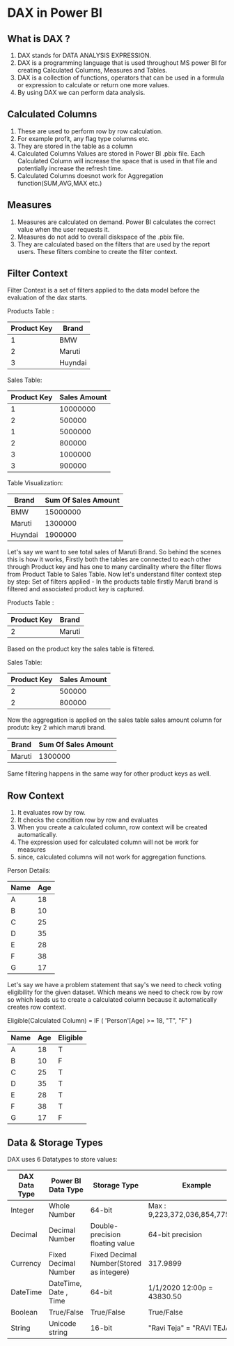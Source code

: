# DAX in Power BI

## What is DAX ?
1. DAX stands for DATA ANALYSIS EXPRESSION.
2. DAX is a programming language that is used throughout MS power BI for creating Calculated Columns, Measures and Tables.
3. DAX is a collection of functions, operators that can be used in a formula or expression to calculate or return one more values.
4. By using DAX we can perform data analysis.

## Calculated Columns
1. These are used to perform row by row calculation.
2. For example profit, any flag type columns etc.
3. They are stored in the table as a column
4. Calculated Columns Values are stored in Power BI .pbix file. Each Calculated Column will increase the space that is used in that file and potentially increase the refresh time.
5. Calculated Columns doesnot work for Aggregation function(SUM,AVG,MAX etc.)

## Measures
1. Measures are calculated on demand. Power BI calculates the correct value when the user requests it.
2. Measures do not add to overall diskspace of the .pbix file.
3. They are calculated based on the filters that are used by the report users. These filters combine to create the filter context.

## Filter Context
Filter Context is a set of filters applied to the data model before the evaluation of the dax starts.

Products Table :

| Product Key | Brand   |
|-------------|---------|
| 1           | BMW     |
| 2           | Maruti  |
| 3           | Huyndai |

Sales Table:

| Product Key | Sales Amount   |
|-------------|----------------|
| 1           | 10000000       |
| 2           | 500000         |
| 1           | 5000000        |
| 2           | 800000         |
| 3           | 1000000        |
| 3           | 900000         |


Table Visualization:

|  Brand   |  Sum Of Sales Amount  |
|----------|-----------------------|
|  BMW     |  15000000             |
|  Maruti  |  1300000              |
|  Huyndai |  1900000              |

Let's say we want to see total sales of Maruti Brand. So behind the scenes this is how it works, Firstly both the tables are connected to each other through Product key and has one to many cardinality where the filter flows from Product Table to Sales Table. Now let's understand filter context step by step:
Set of filters applied -
In the products table firstly Maruti brand is filtered and associated product key is captured.

Products Table :

| Product Key | Brand   |
|-------------|---------|
| 2           | Maruti  |


Based on the product key the sales table is filtered.

Sales Table:

| Product Key | Sales Amount   |
|-------------|----------------|
| 2           | 500000         |
| 2           | 800000         |

Now the aggregation is applied on the sales table sales amount column for produtc key 2 which maruti brand.

|  Brand   |  Sum Of Sales Amount  |
|----------|-----------------------|
|  Maruti  |  1300000              |

Same filtering happens in the same way for other product keys as well.


## Row Context
1. It evaluates row by row.
2. It checks the condition row by row and evaluates
3. When you create a calculated column, row context will be created automatically.
4. The expression used for calculated column will not be work for measures
5. since, calculated columns will not work for aggregation functions.

Person Details:

| Name | Age |
|------|-----|
| A    | 18  |
| B    | 10  |
| C    | 25  |
| D    | 35  |
| E    | 28  |
| F    | 38  |
| G    | 17  |

Let's say we have a problem statement that say's we need to check voting eligibility for the given dataset. Which means we need to check row by row so which leads us to create a calculated column because it automatically creates row context.

Eligible(Calculated Column) = IF (
                'Person'[Age] >= 18,
                "T",
                "F"
              )

              
| Name | Age | Eligible |
|------|-----|----------|
| A    | 18  | T        |
| B    | 10  | F        |
| C    | 25  | T        |
| D    | 35  | T        |
| E    | 28  | T        |
| F    | 38  | T        |
| G    | 17  | F        |


## Data & Storage Types

DAX uses 6 Datatypes to store values:

| DAX Data Type | Power BI Data Type    | Storage Type                             | Example                          |
|---------------|-----------------------|------------------------------------------|----------------------------------|
| Integer       | Whole Number          | 64-bit                                   | Max : 9,223,372,036,854,775,807  |
| Decimal       | Decimal Number        | Double-precision floating value          | 64-bit precision                 |
| Currency      | Fixed Decimal Number  | Fixed Decimal Number(Stored as integere) | 317.9899                         |
| DateTime      | DateTime, Date , Time | 64-bit                                   | 1/1/2020 12:00p = 43830.50       |
| Boolean       | True/False            | True/False                               | True/False                       | 
| String        | Unicode string        | 16-bit                                   | "Ravi Teja" = "RAVI TEJA"        |
